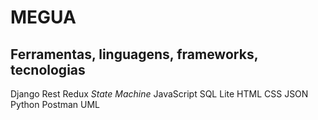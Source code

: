 # MEGUA

## Ferramentas, linguagens, frameworks, tecnologias
Django
Rest
Redux
*State Machine*
JavaScript
SQL Lite
HTML
CSS
JSON
Python
Postman
UML
